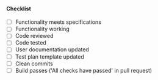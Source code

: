 #### Checklist
- [ ] Functionality meets specifications
- [ ] Functionality working
- [ ] Code reviewed
- [ ] Code tested
- [ ] User documentation updated
- [ ] Test plan template updated
- [ ] Clean commits
- [ ] Build passes ('All checks have passed' in pull request)
